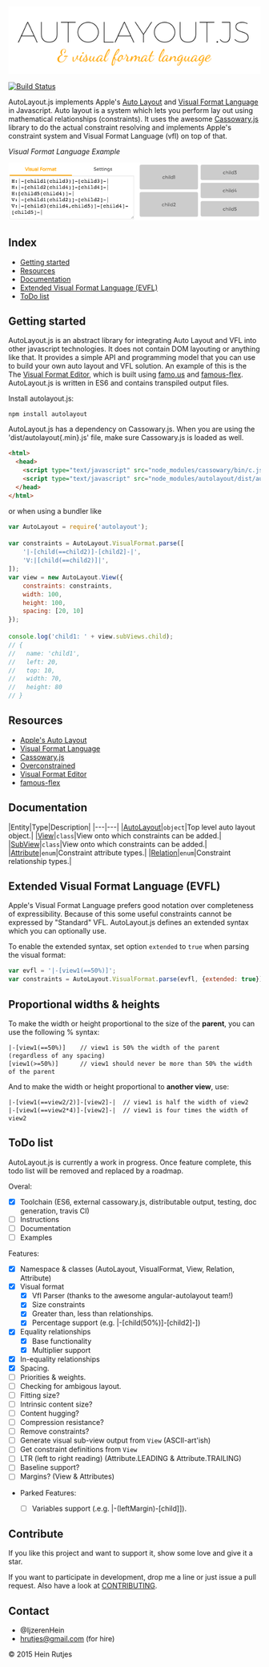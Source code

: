 ![Logo](logo.png)

[![Build Status](https://travis-ci.org/IjzerenHein/autolayout.js.svg?branch=master)](https://travis-ci.org/IjzerenHein/autolayout.js)

AutoLayout.js implements Apple's [Auto Layout](https://developer.apple.com/library/ios/documentation/UserExperience/Conceptual/AutolayoutPG/Introduction/Introduction.html) and [Visual Format Language](https://developer.apple.com/library/ios/documentation/UserExperience/Conceptual/AutolayoutPG/VisualFormatLanguage/VisualFormatLanguage.html) in Javascript. Auto layout is a system which lets you perform lay out using mathematical relationships (constraints). It uses the awesome [Cassowary.js](https://github.com/slightlyoff/cassowary.js) library to do the actual constraint resolving and implements Apple's constraint system and Visual Format Language (vfl) on top of that.

*Visual Format Language Example*

[![Example - click me](example.png)](https://rawgit.com/IjzerenHein/visualformat-editor/master/dist/index.html?vfl=example)


## Index
- [Getting started](#getting-started)
- [Resources](#resources)
- [Documentation](#documentation)
- [Extended Visual Format Language (EVFL)](#extended-visual-format-language-evfl)
- [ToDo list](#todo-list)

## Getting started

AutoLayout.js is an abstract library for integrating Auto Layout and VFL into other javascript technologies. It does not contain
DOM layouting or anything like that. It provides a simple API and programming model that you can use to build your own auto layout and VFL solution. An example of this is the The [Visual Format Editor](https://rawgit.com/IjzerenHein/visualformat-editor), which is built using [famo.us](http://famous.org) and [famous-flex](https://github.com/IjzerenHein/famous-flex). AutoLayout.js is written in ES6 and contains transpiled output files.

Install autolayout.js:

    npm install autolayout

AutoLayout.js has a dependency on Cassowary.js. When you are using the 'dist/autolayout{.min}.js' file, make sure Cassowary.js is loaded as well.

```html
<html>
  <head>
    <script type="text/javascript" src="node_modules/cassowary/bin/c.js"></script>
    <script type="text/javascript" src="node_modules/autolayout/dist/autolayout.js"></script>
  </head>
</html>
```

or when using a bundler like


```javascript
var AutoLayout = require('autolayout');

var constraints = AutoLayout.VisualFormat.parse([
    '|-[child(==child2)]-[child2]-|',
    'V:|[child(==child2)]|',
]);
var view = new AutoLayout.View({
    constraints: constraints,
    width: 100,
    height: 100,
    spacing: [20, 10]
});

console.log('child1: ' + view.subViews.child);
// {
//   name: 'child1',
//   left: 20,
//   top: 10,
//   width: 70,
//   height: 80
// }
```

## Resources
- [Apple's Auto Layout](https://developer.apple.com/library/ios/documentation/UserExperience/Conceptual/AutolayoutPG/Introduction/Introduction.html)
- [Visual Format Language](https://developer.apple.com/library/ios/documentation/UserExperience/Conceptual/AutolayoutPG/VisualFormatLanguage/VisualFormatLanguage.html)
- [Cassowary.js](https://github.com/slightlyoff/cassowary.js)
- [Overconstrained](http://overconstrained.io)
- [Visual Format Editor](https://rawgit.com/IjzerenHein/visualformat-editor)
- [famous-flex](https://rawgit.com/IjzerenHein/famous-flex)

## Documentation

|Entity|Type|Description|
|---|---|
|[AutoLayout](./docs/AutoLayout.md)|`object`|Top level auto layout object.|
|[View](./docs/View.md)|`class`|View onto which constraints can be added.|
|[SubView](./docs/SubView.md)|`class`|View onto which constraints can be added.|
|[Attribute](./docs/Attribute.md)|`enum`|Constraint attribute types.|
|[Relation](./docs/Relation.md)|`enum`|Constraint relationship types.|


## Extended Visual Format Language (EVFL)

Apple's Visual Format Language prefers good notation over completeness of expressibility. Because of this some useful constraints cannot be expressed by "Standard" VFL. AutoLayout.js defines an extended syntax which you can optionally use.

To enable the extended syntax, set option `extended` to `true` when parsing the visual format:

```javascript
var evfl = '|-[view1(==50%)]';
var constraints = AutoLayout.VisualFormat.parse(evfl, {extended: true});
```

## Proportional widths & heights

To make the width or height proportional to the size of the **parent**, you can use the following % syntax:

    |-[view1(==50%)]    // view1 is 50% the width of the parent (regardless of any spacing)
    [view1(>=50%)]      // view1 should never be more than 50% the width of the parent

And to make the width or height proportional to **another view**, use:

    |-[view1(==view2/2)]-[view2]-|  // view1 is half the width of view2
    |-[view1(==view2*4)]-[view2]-|  // view1 is four times the width of view2


## ToDo list

AutoLayout.js is currently a work in progress. Once feature complete, this todo list will be removed
and replaced by a roadmap.

Overal:
- [X] Toolchain (ES6, external cassowary.js, distributable output, testing, doc generation, travis CI)
- [ ] Instructions
- [ ] Documentation
- [ ] Examples

Features:
- [X] Namespace & classes (AutoLayout, VisualFormat, View, Relation, Attribute)
- [X] Visual format
  - [X] Vfl Parser (thanks to the awesome angular-autolayout team!)
  - [X] Size constraints
  - [X] Greater than, less than relationships.
  - [X] Percentage support (e.g. |-[child(50%)]-[child2]-])
- [X] Equality relationships
  - [X] Base functionality
  - [X] Multiplier support
- [X] In-equality relationships
- [X] Spacing.
- [ ] Priorities & weights.
- [ ] Checking for ambigous layout.
- [ ] Fitting size?
- [ ] Intrinsic content size?
- [ ] Content hugging?
- [ ] Compression resistance?
- [ ] Remove constraints?
- [ ] Generate visual sub-view output from `View` (ASCII-art'ish)
- [ ] Get constraint definitions from `View`
- [ ] LTR (left to right reading) (Attribute.LEADING & Attribute.TRAILING)
- [ ] Baseline support?
- [ ] Margins? (View & Attributes)

- Parked Features:
  - [ ] Variables support (.e.g. |-(leftMargin)-[child]]).


## Contribute

If you like this project and want to support it, show some love
and give it a star.

If you want to participate in development, drop me a line or just issue a pull request.
Also have a look at [CONTRIBUTING](./CONTRIBUTING.md).


## Contact
-   @IjzerenHein
-   hrutjes@gmail.com (for hire)

© 2015 Hein Rutjes
